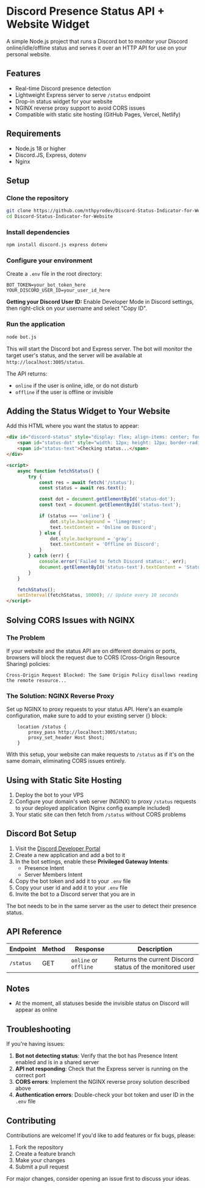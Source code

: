 # Discord Presence Status API + Website Widget

A simple Node.js project that runs a Discord bot to monitor your Discord online/idle/offline status and serves it over an HTTP API for use on your personal website.

## Features

- Real-time Discord presence detection
- Lightweight Express server to serve `/status` endpoint
- Drop-in status widget for your website
- NGINX reverse proxy support to avoid CORS issues
- Compatible with static site hosting (GitHub Pages, Vercel, Netlify)

## Requirements

- Node.js 18 or higher
- Discord.JS, Express, dotenv
- Nginx

## Setup

### Clone the repository

```bash
git clone https://github.com/nthpyrodev/Discord-Status-Indicator-for-Website.git
cd Discord-Status-Indicator-for-Website
```

### Install dependencies

```bash
npm install discord.js express dotenv
```

### Configure your environment

Create a `.env` file in the root directory:

```env
BOT_TOKEN=your_bot_token_here
YOUR_DISCORD_USER_ID=your_user_id_here
```

**Getting your Discord User ID:** Enable Developer Mode in Discord settings, then right-click on your username and select "Copy ID".

### Run the application

```bash
node bot.js
```

This will start the Discord bot and Express server. The bot will monitor the target user's status, and the server will be available at `http://localhost:3005/status`.

The API returns:
- `online` if the user is online, idle, or do not disturb
- `offline` if the user is offline or invisible

## Adding the Status Widget to Your Website

Add this HTML where you want the status to appear:

```html
<div id="discord-status" style="display: flex; align-items: center; font-family: sans-serif;">
    <span id="status-dot" style="width: 12px; height: 12px; border-radius: 50%; background: gray; display: inline-block; margin-right: 8px;"></span>
    <span id="status-text">Checking status...</span>
</div>

<script>
    async function fetchStatus() {
        try {
            const res = await fetch('/status');
            const status = await res.text();

            const dot = document.getElementById('status-dot');
            const text = document.getElementById('status-text');

            if (status === 'online') {
                dot.style.background = 'limegreen';
                text.textContent = 'Online on Discord';
            } else {
                dot.style.background = 'gray';
                text.textContent = 'Offline on Discord';
            }
        } catch (err) {
            console.error('Failed to fetch Discord status:', err);
            document.getElementById('status-text').textContent = 'Status unavailable';
        }
    }

    fetchStatus();
    setInterval(fetchStatus, 10000); // Update every 10 seconds
</script>
```

## Solving CORS Issues with NGINX

### The Problem

If your website and the status API are on different domains or ports, browsers will block the request due to CORS (Cross-Origin Resource Sharing) policies:

```
Cross-Origin Request Blocked: The Same Origin Policy disallows reading the remote resource...
```

### The Solution: NGINX Reverse Proxy

Set up NGINX to proxy requests to your status API. Here's an example configuration, make sure to add to your existing server {} block:

```nginx
    location /status {
        proxy_pass http://localhost:3005/status;
        proxy_set_header Host $host;
    }
```

With this setup, your website can make requests to `/status` as if it's on the same domain, eliminating CORS issues entirely.

## Using with Static Site Hosting

1. Deploy the bot to your VPS
2. Configure your domain's web server (NGINX) to proxy `/status` requests to your deployed application (Nginx config example included)
3. Your static site can then fetch from `/status` without CORS problems

## Discord Bot Setup

1. Visit the [Discord Developer Portal](https://discord.com/developers/applications)
2. Create a new application and add a bot to it
3. In the bot settings, enable these **Privileged Gateway Intents**:
   - Presence Intent
   - Server Members Intent
4. Copy the bot token and add it to your `.env` file
5. Copy your user id and add it to your `.env` file
6. Invite the bot to a Discord server that you are in

The bot needs to be in the same server as the user to detect their presence status.

## API Reference

| Endpoint | Method | Response | Description |
|----------|--------|----------|-------------|
| `/status` | GET | `online` or `offline` | Returns the current Discord status of the monitored user |

## Notes

- At the moment, all statuses beside the invisible status on Discord will appear as online

## Troubleshooting

If you're having issues:

1. **Bot not detecting status**: Verify that the bot has Presence Intent enabled and is in a shared server
2. **API not responding**: Check that the Express server is running on the correct port
3. **CORS errors**: Implement the NGINX reverse proxy solution described above
4. **Authentication errors**: Double-check your bot token and user ID in the `.env` file

## Contributing

Contributions are welcome! If you'd like to add features or fix bugs, please:

1. Fork the repository
2. Create a feature branch
3. Make your changes
4. Submit a pull request

For major changes, consider opening an issue first to discuss your ideas.
